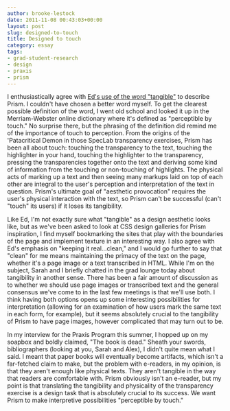 ```yaml
---
author: brooke-lestock
date: 2011-11-08 00:43:03+00:00
layout: post
slug: designed-to-touch
title: Designed to touch
category: essay
tags:
- grad-student-research
- design
- praxis
- prism
---
```


I enthusiastically agree with [Ed's use of the word "tangible"](https://scholarslab.org/blog/keeping-it-real%E2%80%A6-clean/) to describe Prism. I couldn't have chosen a better word myself. To get the clearest possible definition of the word, I went old school and looked it up in the Merriam-Webster online dictionary where it's defined as "perceptible by touch." No surprise there, but the phrasing of the definition did remind me of the importance of touch to perception. From the origins of the 'Patacritical Demon in those SpecLab transparency exercises, Prism has been all about touch: touching the transparency to the text, touching the highlighter in your hand, touching the highlighter to the transparency, pressing the transparencies together onto the text and deriving some kind of information from the touching or non-touching of highlights. The physical acts of marking up a text and then seeing many markups laid on top of each other are integral to the user's perception and interpretation of the text in question. Prism's ultimate goal of "aesthetic provocation" requires the user's physical interaction with the text, so Prism can't be successful (can't "touch" its users) if it loses its tangibility.

Like Ed, I'm not exactly sure what "tangible" as a design aesthetic looks like, but as we've been asked to look at CSS design galleries for Prism inspiration, I find myself bookmarking the sites that play with the boundaries of the page and implement texture in an interesting way. I also agree with Ed's emphasis on "keeping it real...clean," and I would go further to say that "clean" for me means maintaining the primacy of the text on the page, whether it's a page image or a text transcribed in HTML. While I'm on the subject, Sarah and I briefly chatted in the grad lounge today about tangibility in another sense. There has been a fair amount of discussion as to whether we should use page images or transcribed text and the general consensus we've come to in the last few meetings is that we'll use both. I think having both options opens up some interesting possibilities for interpretation (allowing for an examination of how users mark the same text in each form, for example), but it seems absolutely crucial to the tangibility of Prism to have page images, however complicated that may turn out to be.

In my interview for the Praxis Program this summer, I hopped up on my soapbox and boldly claimed, "The book is dead." Sheath your swords, bibliographers (looking at you, Sarah and Alex), I didn't quite mean what I said. I meant that paper books will eventually become artifacts, which isn't a far-fetched claim to make, but the problem with e-readers, in my opinion, is that they aren't enough like physical texts. They aren't tangible in the way that readers are comfortable with. Prism obviously isn't an e-reader, but my point is that translating the tangibility and physicality of the transparency exercise is a design task that is absolutely crucial to its success. We want Prism to make interpretive possibilities "perceptible by touch."

